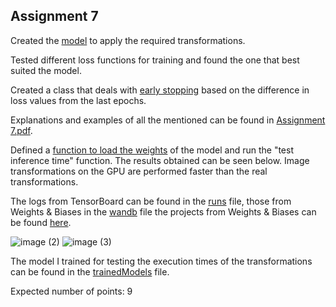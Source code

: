 ## Assignment 7

Created the [model](https://github.com/PopescuAndreiGeorge/Advanced-Topics-in-Neural-Networks-Template-2023/blob/main/Lab09/Solution/Assignment7/model.py) to apply the required transformations.

Tested different loss functions for training and found the one that best suited the model.

Created a class that deals with [early stopping](https://github.com/PopescuAndreiGeorge/Advanced-Topics-in-Neural-Networks-Template-2023/blob/main/Lab09/Solution/Assignment7/early_stopping.py) based on the difference in loss values from the last epochs.

Explanations and examples of all the mentioned can be found in [Assignment 7.pdf](https://github.com/PopescuAndreiGeorge/Advanced-Topics-in-Neural-Networks-Template-2023/blob/main/Lab09/Solution/Assignment%207.pdf).

Defined a [function to load the weights](https://github.com/PopescuAndreiGeorge/Advanced-Topics-in-Neural-Networks-Template-2023/blob/main/Lab09/Solution/Assignment7/inference.py) of the model and run the "test inference time" function. The results obtained can be seen below. Image transformations on the GPU are performed faster than the real transformations.

The logs from TensorBoard can be found in the [runs](https://github.com/PopescuAndreiGeorge/Advanced-Topics-in-Neural-Networks-Template-2023/tree/main/Lab09/Solution/Assignment7/runs) file, those from Weights & Biases in the [wandb](https://github.com/PopescuAndreiGeorge/Advanced-Topics-in-Neural-Networks-Template-2023/tree/main/Lab09/Solution/Assignment7/wandb) file the projects from Weights & Biases can be found [here](https://wandb.ai/advanced-topics-in-neural-networks/projects).

![image (2)](https://github.com/PopescuAndreiGeorge/Advanced-Topics-in-Neural-Networks-Template-2023/assets/79158769/78c0a9d1-8f77-4a2a-b233-8159b47d2126)
![image (3)](https://github.com/PopescuAndreiGeorge/Advanced-Topics-in-Neural-Networks-Template-2023/assets/79158769/08fe8df0-c235-4200-9556-0f7586110ff3)

The model I trained for testing the execution times of the transformations can be found in the [trainedModels](https://github.com/PopescuAndreiGeorge/Advanced-Topics-in-Neural-Networks-Template-2023/tree/main/Lab09/Solution/Assignment7/trainedModels) file.

Expected number of points: 9
